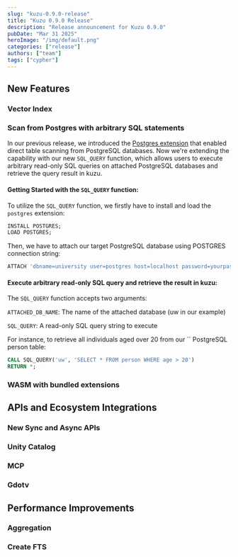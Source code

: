 ```yaml
---
slug: "kuzu-0.9.0-release"
title: "Kuzu 0.9.0 Release"
description: "Release announcement for Kuzu 0.9.0"
pubDate: "Mar 31 2025"
heroImage: "/img/default.png"
categories: ["release"]
authors: ["team"]
tags: ["cypher"]
---
```



## New Features
### Vector Index

### Scan from Postgres with arbitrary SQL statements
In our previous release, we introduced the [Postgres extension](https://docs.kuzudb.com/extensions/attach/rdbms/) that enabled direct table scanning from PostgreSQL databases. Now we're extending the capability with our new `SQL_QUERY` function, which allows users to execute arbitrary read-only SQL queries on attached PostgreSQL databases and retrieve the query result in kuzu.

#### Getting Started with the `SQL_QUERY` function:

To utilize the `SQL_QUERY` function, we firstly have to install and load the `postgres` extension:
```sql
INSTALL POSTGRES;
LOAD POSTGRES;
```
Then, we have to attach our target PostgreSQL database using POSTGRES connection string:

```sql
ATTACH 'dbname=university user=postgres host=localhost password=yourpassword port=5432' AS uw (dbtype postgres);
```

#### Execute arbitrary read-only SQL query and retrieve the result in kuzu:

The `SQL_QUERY` function accepts two arguments:

`ATTACHED_DB_NAME`: The name of the attached database (uw in our example)

`SQL_QUERY`: A read-only SQL query string to execute

For instance, to retrieve all individuals aged over 20 from our `` PostgreSQL person table:

```sql
CALL SQL_QUERY('uw', 'SELECT * FROM person WHERE age > 20') 
RETURN *;
```

### WASM with bundled extensions

## APIs and Ecosystem Integrations
### New Sync and Async APIs

### Unity Catalog

### MCP

### Gdotv

## Performance Improvements
### Aggregation

### Create FTS
